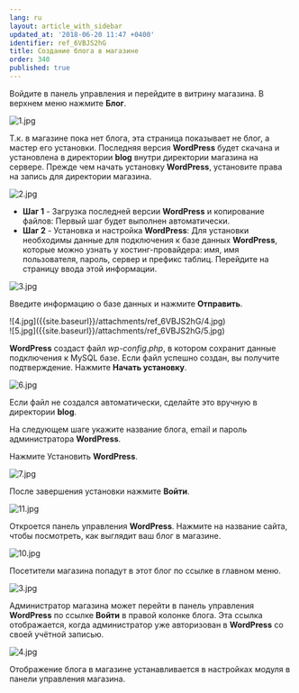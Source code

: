 ```yaml
---
lang: ru
layout: article_with_sidebar
updated_at: '2018-06-20 11:47 +0400'
identifier: ref_6VBJS2hG
title: Создание блога в магазине
order: 340
published: true
---
```

Войдите в панель управления и перейдите в витрину магазина. В верхнем меню нажмите **Блог**.

![1.jpg]({{site.baseurl}}/attachments/ref_6VBJS2hG/1.jpg)

Т.к. в магазине пока нет блога, эта страница показывает не блог, а мастер его установки. Последняя версия **WordPress** будет скачана и установлена в директории **blog** внутри директории магазина на сервере. Прежде чем начать установку **WordPress**, установите права на запись для директории магазина.

![2.jpg]({{site.baseurl}}/attachments/ref_6VBJS2hG/2.jpg)

- **Шаг 1** - Загрузка последней версии **WordPress** и копирование файлов: Первый шаг будет выполнен автоматически.
- **Шаг 2** - Установка и настройка  **WordPress**:  Для установки необходимы данные для подключения к базе данных **WordPress**, которые можно узнать у хостинг-провайдера: имя, имя пользователя, пароль, сервер и префикс таблиц. Перейдите на страницу ввода этой информации.

![3.jpg]({{site.baseurl}}/attachments/ref_6VBJS2hG/3.jpg)

Введите информацию о базе данных и нажмите **Отправить**.

<div class="ui stackable two column grid">
  <div class="column" markdown="span">![4.jpg]({{site.baseurl}}/attachments/ref_6VBJS2hG/4.jpg)
</div>
  <div class="column" markdown="span">![5.jpg]({{site.baseurl}}/attachments/ref_6VBJS2hG/5.jpg)
</div>
</div>

**WordPress** создаст файл _wp-config.php_, в котором сохранит данные подключения к MySQL базе. Если файл успешно создан, вы получите подтверждение. Нажмите **Начать установку**. 

![6.jpg]({{site.baseurl}}/attachments/ref_6VBJS2hG/6.jpg)

Если файл не создался автоматически, сделайте это вручную в директории **blog**.

На следующем шаге укажите название блога, email и пароль администратора **WordPress**.

Нажмите Установить **WordPress**.

![7.jpg]({{site.baseurl}}/attachments/ref_6VBJS2hG/7.jpg)

После завершения установки нажмите **Войти**.

![11.jpg]({{site.baseurl}}/attachments/ref_6VBJS2hG/11.jpg)

Откроется панель управления **WordPress**. Нажмите на название сайта, чтобы посмотреть, как выглядит ваш блог в магазине.

![10.jpg]({{site.baseurl}}/attachments/ref_6VBJS2hG/10.jpg)

Посетители магазина попадут в этот блог по ссылке в главном меню.

![3.jpg]({{site.baseurl}}/attachments/ref_6VBJS2hG/3.jpg)

Администратор магазина может перейти в панель управления **WordPress** по ссылке **Войти** в правой колонке блога. Эта ссылка отображается, когда администратор уже авторизован в **WordPress** со своей учётной записью.

![4.jpg]({{site.baseurl}}/attachments/ref_6VBJS2hG/4.jpg)

Отображение блога в магазине устанавливается в настройках модуля в панели управления магазина.
